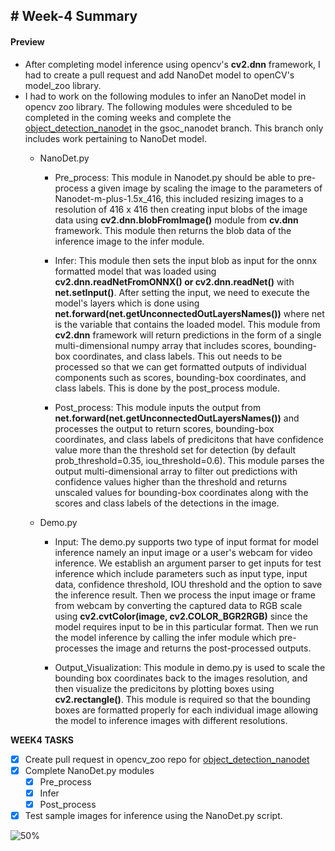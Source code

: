 ## # Week-4 Summary

#### Preview
- After completing model inference using opencv's <b>cv2.dnn</b> framework, I had to create a pull request and add NanoDet model to openCV's model_zoo library. 
- I had to work on the following modules to infer an NanoDet model in opencv zoo library. The following modules were shceduled to be completed in the coming weeks and complete the [object_detection_nanodet](https://github.com/Sidd1609/opencv_zoo/tree/gsoc_nanodet/models/object_detection_nanodet) in the gsoc_nanodet branch. This branch only includes work pertaining to NanoDet model.
  - NanoDet.py
    - Pre_process: This module in Nanodet.py should be able to pre-process a given image by scaling the image to the parameters of Nanodet-m-plus-1.5x_416, this included resizing images to a resolution of 416 x 416 then creating input blobs of the image data using <b>cv2.dnn.blobFromImage()</b> module from <b>cv.dnn</b> framework. This module then returns the blob data of the inference image to the infer module.
  
    - Infer: This module then sets the input blob as input for the onnx formatted model that was loaded using <b>cv2.dnn.readNetFromONNX() or cv2.dnn.readNet()</b> with <b>net.setInput()</b>. After setting the input, we need to execute the model's layers which is done using <b>net.forward(net.getUnconnectedOutLayersNames())</b> where net is the variable that contains the loaded model. This module from <b>cv2.dnn</b> framework will return predictions in the form of a single multi-dimensional numpy array that includes scores, bounding-box coordinates, and class labels. This out needs to be processed so that we can get formatted outputs of individual components such as scores, bounding-box coordinates, and class labels. This is done by the post_process module.
   
    - Post_process: This module inputs the output from <b>net.forward(net.getUnconnectedOutLayersNames())</b> and processes the output to return scores, bounding-box coordinates, and class labels of predicitons that have confidence value more than the threshold set for detection (by default prob_threshold=0.35, iou_threshold=0.6). This module parses the output multi-dimensional array to filter out predictions with confidence values higher than the threshold and returns unscaled values for bounding-box coordinates along with the scores and class labels of the detections in the image.
    
  - Demo.py
    - Input: The demo.py supports two type of input format for model inference namely an input image or a user's webcam for video inference. We establish an argument parser to get inputs for test inference which include parameters such as input type, input data, confidence threshold, IOU threshold and the option to save the inference result. Then we process the input image or frame from webcam by converting the captured data to RGB scale using <b>cv2.cvtColor(image, cv2.COLOR_BGR2RGB)</b> since the model requires input to be in this particular format. Then we run the model inference by calling the infer module which pre-processes the image and returns the post-processed outputs. 
   
    - Output_Visualization: This module in demo.py is used to scale the bounding box coordinates back to the images resolution, and then visualize the predicitons by plotting boxes using <b>cv2.rectangle()</b>. This module is required so that the bounding boxes are formatted properly for each individual image allowing the model to inference images with different resolutions. 

<b>WEEK4 TASKS</b>
- [x] Create pull request in opencv_zoo repo for [object_detection_nanodet](https://github.com/opencv/opencv_zoo/pull/87)
- [x] Complete NanoDet.py modules
  - [x] Pre_process
  - [x] Infer
  - [x] Post_process
- [x] Test sample images for inference using the NanoDet.py script. 

![50%](https://progress-bar.dev/50)
